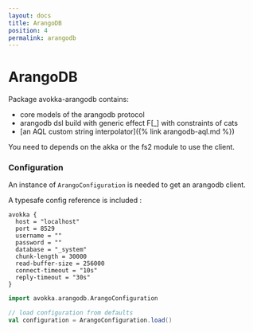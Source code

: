 ```yaml
---
layout: docs
title: ArangoDB
position: 4
permalink: arangodb
---
```


# ArangoDB

Package avokka-arangodb contains:

- core models of the arangodb protocol 
- arangodb dsl build with generic effect F[_] with constraints of cats
- [an AQL custom string interpolator]({% link arangodb-aql.md %})

You need to depends on the akka or the fs2 module to use the client.

### Configuration

An instance of `ArangoConfiguration` is needed to get an arangodb client.

A typesafe config reference is included :

```hocon
avokka {
  host = "localhost"
  port = 8529
  username = ""
  password = ""
  database = "_system"
  chunk-length = 30000
  read-buffer-size = 256000
  connect-timeout = "10s"
  reply-timeout = "30s"
}
```

```scala
import avokka.arangodb.ArangoConfiguration

// load configuration from defaults
val configuration = ArangoConfiguration.load()
```
